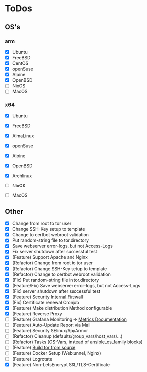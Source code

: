 # ToDos
## OS's
### arm
- [x] Ubuntu
- [x] FreeBSD
- [x] CentOS
- [x] openSuse
- [x] Alpine
- [x] OpenBSD
- [ ] NixOS
- [ ] MacOS
### x64
- [x] Ubuntu
- [x] FreeBSD
- [x] AlmaLinux
- [x] openSuse
- [x] Alpine
- [x] OpenBSD
- [x] Archlinux
- [ ] NixOS
- [ ] MacOS


## Other
- [x] Change from root to tor user
- [x] Change SSH-Key setup to template
- [x] Change to certbot webroot validation
- [x] Put random-string file to tor.directory
- [x] Save webserver error-logs, but not Access-Logs
- [x] Fix server shutdown after successful test
- [x] (Feature) Support Apache and Nginx
- [x] (Refactor) Change from root to tor user
- [x] (Refactor) Change SSH-Key setup to template
- [x] (Refactor) Change to certbot webroot validation
- [x] (Fix) Put random-string file in tor.directory
- [x] (Feature/Fix) Save webserver error-logs, but not Access-Logs
- [x] (Fix) server shutdown after successful test
- [x] (Feature) Security [Internal Firewall](https://community.torproject.org/relay/setup/post-install/)
- [x] (Fix) Certificate renewal Cronjob
- [x] (Feature) Make distribution Method configurable
- [x] (Feature) Reverse Proxy
- [ ] (Feature) Grafana Monitoring -> [Metrics Documentation](https://support.torproject.org/relay-operators/relay-bridge-overloaded/)
- [ ] (Feature) Auto-Update Report via Mail
- [ ] (Feature) Security SElinux/AppArmor
- [ ] (Refactor) Cleanup (defaults/group_vars/host_vars/...)
- [ ] (Refactor) Tasks (OS-Vars, instead of ansible_os_family blocks)
- [ ] (Feature) [Build tor from source](https://gitlab.torproject.org/tpo/core/tor)
- [ ] (Feature) Docker Setup (Webtunnel, Nginx)
- [ ] (Feature) Logrotate
- [x] (Feature) Non-LetsEncrypt SSL/TLS-Certificate
